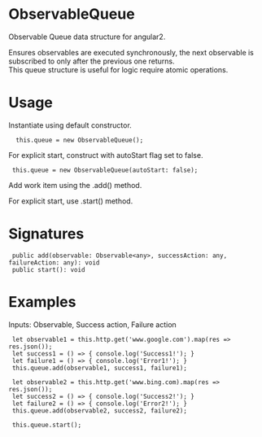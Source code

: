 # ObservableQueue
Observable Queue data structure for angular2.  

Ensures observables are executed synchronously, the next observable is subscribed to only after the previous one returns.  
This queue structure is useful for logic require atomic operations.

# Usage
Instantiate using default constructor.
```
  this.queue = new ObservableQueue();
 ```
 
 For explicit start, construct with autoStart flag set to false.
 ```
  this.queue = new ObservableQueue(autoStart: false);
 ```
Add work item using the .add() method.  

For explicit start, use .start() method.
 
# Signatures
 ```
  public add(observable: Observable<any>, successAction: any, failureAction: any): void
  public start(): void
 ```
 
# Examples
Inputs: Observable, Success action, Failure action  

 ```
  let observable1 = this.http.get('www.google.com').map(res => res.json());
  let success1 = () => { console.log('Success1!'); }
  let failure1 = () => { console.log('Error1!'); }
  this.queue.add(observable1, success1, failure1);

  let observable2 = this.http.get('www.bing.com).map(res => res.json());
  let success2 = () => { console.log('Success2!'); }
  let failure2 = () => { console.log('Error2!'); }
  this.queue.add(observable2, success2, failure2);

  this.queue.start();

  ```

